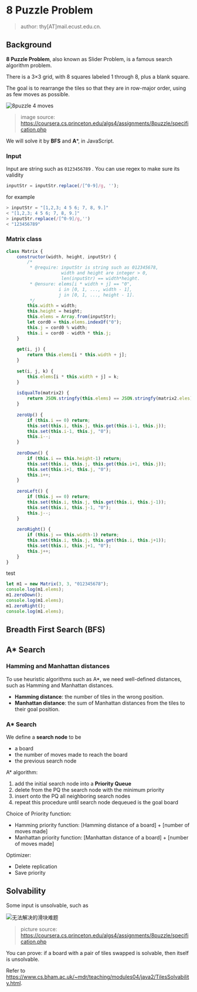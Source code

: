 # 8 Puzzle Problem

> author: thy[AT]mail.ecust.edu.cn.

## Background

**8 Puzzle Problem**, also known as Slider Problem, is a famous search algorithm problem.

There is a 3×3 grid, with 8 squares labeled 1 through 8, plus a blank square.

The goal is to rearrange the tiles so that they are in row-major order, using as few moves as possible.

![8puzzle 4 moves](https://coursera.cs.princeton.edu/algs4/assignments/8puzzle/4moves.png)

> image source: https://coursera.cs.princeton.edu/algs4/assignments/8puzzle/specification.php

We will solve it by **BFS** and **A***, in JavaScript.

### Input

Input are string such as `0123456789` . You can use regex to make sure its validity

```js
inputStr = inputStr.replace(/[^0-9]/g, '');
```

for example

```js
> inputStr = "[1,2,3; 4 5 6; 7, 8, 9.]"
< "[1,2,3; 4 5 6; 7, 8, 9.]"
> inputStr.replace(/[^0-9]/g,'')
< "123456789"
```

### Matrix class

```js
class Matrix {
    constructor(width, height, inputStr) {
        /*
         * @require: inputStr is string such as 012345678,
                     width and height are integer > 0,
                     len(inputStr) == width*height.
         * @ensure: elems[i * width + j] == "0",
                    i in [0, 1, ..., width - 1],
                    j in [0, 1, ..., height - 1].
         */
        this.width = width;
        this.height = height;
        this.elems = Array.from(inputStr);
        let cord0 = this.elems.indexOf("0");
        this.j = cord0 % width;
        this.i = cord0 - width * this.j;
    }
    
    get(i, j) {
        return this.elems[i * this.width + j];
    }
    
    set(i, j, k) {
        this.elems[i * this.width + j] = k;
    }
    
    isEqualTo(matrix2) {
        return JSON.stringfy(this.elems) == JSON.stringfy(matrix2.eles);
    }
    
    zeroUp() {
        if (this.i == 0) return;
        this.set(this.i, this.j, this.get(this.i-1, this.j));
        this.set(this.i-1, this.j, "0");
        this.i--;
    }
    
    zeroDown() {
        if (this.i == this.height-1) return;
        this.set(this.i, this.j, this.get(this.i+1, this.j));
        this.set(this.i+1, this.j, "0");
        this.i++;
    }
    
    zeroLeft() {
        if (this.j == 0) return;
        this.set(this.i, this.j, this.get(this.i, this.j-1));
        this.set(this.i, this.j-1, "0");
        this.j--;
    }
    
    zeroRight() {
        if (this.j == this.width-1) return;
        this.set(this.i, this.j, this.get(this.i, this.j+1));
        this.set(this.i, this.j+1, "0");
        this.j++;
    }
}
```

test

```js
let m1 = new Matrix(3, 3, "012345678");
console.log(m1.elems);
m1.zeroDown();
console.log(m1.elems);
m1.zeroRight();
console.log(m1.elems);
```

## Breadth First Search (BFS)



## A* Search

### Hamming and Manhattan distances

To use heuristic algorithms such as A*, we need well-defined distances, such as Hamming and Manhattan distances.

* **Hamming distance**: the number of tiles in the wrong position.
* **Manhattan distance**: the sum of Manhattan distances from the tiles to their goal position.

### A* Search

We define a **search node** to be

* a board
* the number of moves made to reach the board
* the previous search node

A* algorithm:

1. add the initial search node into a **Priority Queue**
2. delete from the PQ the search node with the minimum priority
3. insert onto the PQ all neighboring search nodes
4. repeat this procedure until search node dequeued is the goal board

Choice of Priority function:

* Hamming priority function: [Hamming distance of a board] + [number of moves made]
* Manhattan priority function: [Manhattan distance of a board] + [number of moves made]

Optimizer:

* Delete replication
* Save priority

## Solvability

Some input is unsolvable, such as

![无法解决的滑块难题](https://coursera.cs.princeton.edu/algs4/assignments/8puzzle/unsolvable.png)

> picture source: https://coursera.cs.princeton.edu/algs4/assignments/8puzzle/specification.php

You can prove: if a board with a pair of tiles swapped is solvable, then itself is unsolvable.

Refer to https://www.cs.bham.ac.uk/~mdr/teaching/modules04/java2/TilesSolvability.html.

